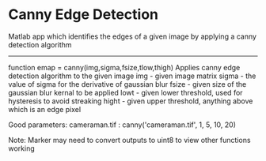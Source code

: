# Canny Edge Detection

Matlab app which identifies the edges of a given image by applying a canny detection algorithm

----------------------

function emap = canny(img,sigma,fsize,tlow,thigh)
Applies canny edge detection algorithm to the given image
 img   - given image matrix
 sigma - the value of sigma for the derivative of gaussian blur
 fsize - given size of the gaussian blur kernal to be applied
 lowt  - given lower threshold, used for hysteresis to avoid streaking
 hight - given upper threshold, anything above which is an edge pixel

Good parameters:
    cameraman.tif :  canny('cameraman.tif',  1, 5, 10, 20)

Note: Marker may need to convert outputs to uint8 to view other functions
working
